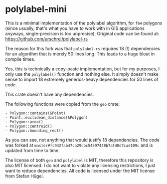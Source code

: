# polylabel-mini

This is a minimal implementation of the polylabel algorithm, for `f64` polygons
(since usually, that's what you have to work with in GIS applications anyways, single-precision is too unprecise).
Original code can be found at: https://github.com/urschrei/polylabel-rs

The reason for this fork was that `polylabel-rs` requires 18 (!) dependencies for
an algorithm that is merely 50 lines long. This leads to a huge bloat in compile times.

Yes, this is technically a copy-paste implementation, but for my purposes, I only
use the `polylabel()` function and nothing else. It simply doesn't make sense to
import 18 extremely generics-heavy dependencies for 50 lines of code.

This crate doesn't have any dependencies.

The following functions were copied from the `geo` crate:

```
- Polygon::contains(&Point)
- Point::euclidean_distance(&Polygon)
- Polygon::area()
- Polygon::centroid()
- Polygon::bounding_rect()
```

As you can see, not anything that would justify 18 dependencies. The code was forked at
`master#fc942fab47ca29cbc54597448b7af48d7cad109c` and is updated from time to time.

The license of both `geo` and `polylabel` is MIT, therefore this repository is also MIT
licensed. I do not want to violate any licensing restrictions, I just want to reduce
dependencies. All code is licensed under the MIT license from Stefan Hügel.
